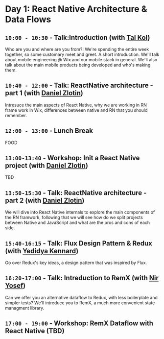 # Day 1: React Native Architecture & Data Flows

## `10:00 - 10:30` - Talk:Introduction (with [Tal Kol](mailto:talkol@wix.com))

Who are you and where are you from?! We're spending the entire week together, so some customary meet and greet. A short introduction. We'll talk about mobile engineering @ Wix and our mobile stack in general. We'll also talk about the main mobile products being developed and who's making them.



## `10:40 - 12:00` - Talk: ReactNative architecture - part 1 (with [Daniel Zlotin](mailto:danielz@wix.com))

Intresuce the main aspects of React Native, why we are working in RN frame work in Wix, differences between native and RN that you should remember.

## `12:00 - 13:00` - Lunch Break
FOOD 


## `13:00-13:40` - Workshop: Init a React Native project (with [Daniel Zlotin](mailto:danielz@wix.com))

TBD


## `13:50-15:30` - Talk: ReactNative architecture - part 2 (with [Daniel Zlotin](mailto:danielz@wix.com))

We will dive into React Native internals to explore the main components of the RN framwork,
following that we will see how do we split projects between Native and JavaScript and what are the pros and cons of each side.


## `15:40-16:15` - Talk: Flux Design Pattern & Redux (with [Yedidya Kennard](mailto:yedidyak@wix.com))
Go over Redux's key ideas, a design pattern that was inspired by Flux.



## `16:20-17:00` - Talk: Intreduction to RemX (with [Nir Yosef](mailto:niryo@wix.com ))
Can we offer you an alternative dataflow to Redux, with less boilerplate and simpler tests? We'll intreduce you to RemX, a much more convenient state managment library.


## `17:00 - 19:00` - Workshop: RemX Dataflow with React Native (TBD)





